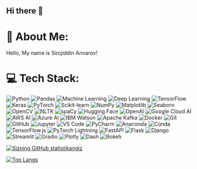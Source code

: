 ## Hi there 👋

<!--
**theanvarow/theanvarow** is a ✨ _special_ ✨ repository because its `README.md` (this file) appears on your GitHub profile.

Here are some ideas to get you started:

- 🔭 I’m currently working on ...
- 🌱 I’m currently learning ...
- 👯 I’m looking to collaborate on ...
- 🤔 I’m looking for help with ...
- 💬 Ask me about ...
- 📫 How to reach me: ...
- 😄 Pronouns: ...
- ⚡ Fun fact: ...
-->
# 💫 About Me:
Hello, My name is Sirojiddin Anvarov!



# 💻 Tech Stack:

![Python](https://img.shields.io/badge/Python-3776AB?style=for-the-badge&logo=python&logoColor=white)
![Pandas](https://img.shields.io/badge/Pandas-150458?style=for-the-badge&logo=pandas&logoColor=white)
![Machine Learning](https://img.shields.io/badge/Machine%20Learning-FF6F00?style=for-the-badge&logo=python&logoColor=white)
![Deep Learning](https://img.shields.io/badge/Deep%20Learning-FF6F00?style=for-the-badge&logo=python&logoColor=white)
![TensorFlow](https://img.shields.io/badge/TensorFlow-FF6F00?style=for-the-badge&logo=tensorflow&logoColor=white)
![Keras](https://img.shields.io/badge/Keras-D00000?style=for-the-badge&logo=keras&logoColor=white)
![PyTorch](https://img.shields.io/badge/PyTorch-EE4C2C?style=for-the-badge&logo=pytorch&logoColor=white)
![Scikit-learn](https://img.shields.io/badge/Scikit--learn-F7931E?style=for-the-badge&logo=scikit-learn&logoColor=white)
![NumPy](https://img.shields.io/badge/NumPy-013243?style=for-the-badge&logo=numpy&logoColor=white)
![Matplotlib](https://img.shields.io/badge/Matplotlib-003B57?style=for-the-badge&logo=matplotlib&logoColor=white)
![Seaborn](https://img.shields.io/badge/Seaborn-9E2A2B?style=for-the-badge&logo=seaborn&logoColor=white)
![OpenCV](https://img.shields.io/badge/OpenCV-5C3EE8?style=for-the-badge&logo=opencv&logoColor=white)
![NLTK](https://img.shields.io/badge/NLTK-4C4C4C?style=for-the-badge&logo=python&logoColor=white)
![spaCy](https://img.shields.io/badge/spaCy-2A2A2A?style=for-the-badge&logo=python&logoColor=white)
![Hugging Face](https://img.shields.io/badge/Hugging%20Face-FF6F00?style=for-the-badge&logo=python&logoColor=white)
![OpenAI](https://img.shields.io/badge/OpenAI-FF6F00?style=for-the-badge&logo=python&logoColor=white)
![Google Cloud AI](https://img.shields.io/badge/Google%20Cloud%20AI-4285F4?style=for-the-badge&logo=googlecloud&logoColor=white)
![AWS AI](https://img.shields.io/badge/AWS%20AI-FF9900?style=for-the-badge&logo=amazonaws&logoColor=white)
![Azure AI](https://img.shields.io/badge/Azure%20AI-0089D6?style=for-the-badge&logo=microsoftazure&logoColor=white)
![IBM Watson](https://img.shields.io/badge/IBM%20Watson-0066CC?style=for-the-badge&logo=ibm&logoColor=white)
![Apache Kafka](https://img.shields.io/badge/Apache%20Kafka-231F20?style=for-the-badge&logo=apachekafka&logoColor=white)
![Docker](https://img.shields.io/badge/Docker-2496ED?style=for-the-badge&logo=docker&logoColor=white)
![Git](https://img.shields.io/badge/Git-F05032?style=for-the-badge&logo=git&logoColor=white)
![GitHub](https://img.shields.io/badge/GitHub-181717?style=for-the-badge&logo=github&logoColor=white)
![Jupyter](https://img.shields.io/badge/Jupyter-F37626?style=for-the-badge&logo=jupyter&logoColor=white)
![VS Code](https://img.shields.io/badge/VS%20Code-007ACC?style=for-the-badge&logo=visualstudiocode&logoColor=white)
![PyCharm](https://img.shields.io/badge/PyCharm-000000?style=for-the-badge&logo=pycharm&logoColor=white)
![Anaconda](https://img.shields.io/badge/Anaconda-44A833?style=for-the-badge&logo=anaconda&logoColor=white)
![Conda](https://img.shields.io/badge/Conda-77B900?style=for-the-badge&logo=anaconda&logoColor=white)
![TensorFlow.js](https://img.shields.io/badge/TensorFlow.js-FF6F00?style=for-the-badge&logo=tensorflow&logoColor=white)
![PyTorch Lightning](https://img.shields.io/badge/PyTorch%20Lightning-EE4C2C?style=for-the-badge&logo=pytorch&logoColor=white)
![FastAPI](https://img.shields.io/badge/FastAPI-009688?style=for-the-badge&logo=fastapi&logoColor=white)
![Flask](https://img.shields.io/badge/Flask-000000?style=for-the-badge&logo=flask&logoColor=white)
![Django](https://img.shields.io/badge/Django-092E20?style=for-the-badge&logo=django&logoColor=white)
![Streamlit](https://img.shields.io/badge/Streamlit-FF4B4B?style=for-the-badge&logo=streamlit&logoColor=white)
![Gradio](https://img.shields.io/badge/Gradio-FF6F00?style=for-the-badge&logo=python&logoColor=white)
![Plotly](https://img.shields.io/badge/Plotly-3E8E41?style=for-the-badge&logo=plotly&logoColor=white)
![Dash](https://img.shields.io/badge/Dash-000000?style=for-the-badge&logo=plotly&logoColor=white)
![Bokeh](https://img.shields.io/badge/Bokeh-9E2A2B?style=for-the-badge&logo=python&logoColor=white)

[![Sizning GitHub statistikangiz](https://github-readme-stats.vercel.app/api?username=theanvarow&theme=github_dark&hide_border=false&include_all_commits=true&count_private=true)](https://github.com/theanvarow)

[![Top Langs](https://github-readme-stats.vercel.app/api/top-langs/?username=theanvarow&theme=github_dark&hide_border=false)](https://github.com/theanvarow)









